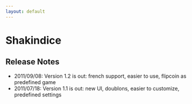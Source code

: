 ```yaml
---
layout: default
---
```


Shakindice
========

## Release Notes

- 2011/09/08: Version 1.2 is out: french support, easier to use, flipcoin as predefined game
- 2011/07/18: Version 1.1 is out: new UI, doublons, easier to customize, predefined settings 